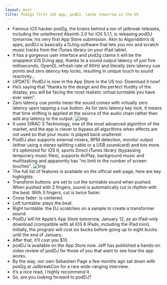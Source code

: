 ```yaml
---
layout: post
title: Pod2gs first iOS app, podDJ, lands tomorrow in the US
---
```

* Famous iOS hacker pod2g, the brains behind a ton of jailbreak releases, including the untethered Absinth 2.0 for iOS 5.1.1, is releasing podDJ tomorrow, his very first App Store submission. Akin to Algoriddim’s dj apps, podDJ is basically a DJing software that lets you mix and scratch music tracks from the iTunes library on your iPad tablet.
* It has a gorgeous user interface and pod2g claims it will be the snappiest iOS DJing app, thanks to a sound output latency of just five milliseconds, OpenGL refresh rate of 60Hz and literally zero latency cue points and zero latency key locks, resulting in unique touch to sound reactivity…
* UPDATE: PodDJ is now in the App Store in the US too. Download it now!
* He’s saying that “thanks to the design and the perfect fluidity of the display, you will be facing the most realistic virtual turntable you have ever seen”.
* Zero latency cue points mean the sound comes with virtually zero latency upon tapping a cue button. As for zero latency key lock, it means that time shifting is applied at the source of the audio chain rather than add any latency to the output.
![img](http://media.idownloadblog.com/wp-content/uploads/2013/01/PodDJ-iPad-screenshot-002.jpg)
* It uses DIRAC 3 Technology, one of the most advanced algorithm of the market, and the app is clever to bypass all algorithms when effects are not used so that your music is played back unaltered.
* PodDJ also supports external mixers, BPM detection, monitor output (either using a stereo splitting cable or a USB soundcard) and lots more. It’s optimized for iOS 6, sports Direct iTunes library (bypassing temporary music files), supports AirPlay, background music and multitasking and apparently has “no limit to the number of screen touches”.
![img](http://media.idownloadblog.com/wp-content/uploads/2013/01/PodDJ-iPad-screenshot-001.jpg)
* The full list of features is available on the official web page, here are key highlights:
* Transform buttons: are set to cut the turntable sound when pushed. When pushed with 2 fingers, sound is automatically cut in rhythm with the beat. With 3 fingers, cut is twice faster.
* Cross fader: is centered.
* Left turntable: plays the beat.
* Right turntable: the DJ scratches on a sample to create a transformer sound.
* PodDJ will hit Apple’s App Store tomorrow, January 12, as an iPad-only download (compatible with all iOS 6 iPads, including the iPad mini). Initially, the program will cost six bucks before going up to eight bucks until the end of January.
* After that, it’ll cost you $10.
* podDJ is available on the App Store now. Jeff has published a hands-on video review of podDJ for those of you that want to see how the app works.
* By the way, our own Sebastien Page a few months ago sat down with pod2g at JailbreakCon for a rare wide-ranging interview.
* It’s a nice read, I highly recommend it.
* So, are you looking forward to podDJ?

